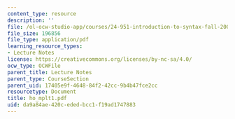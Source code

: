 ```yaml
---
content_type: resource
description: ''
file: /ol-ocw-studio-app/courses/24-951-introduction-to-syntax-fall-2003/da9a84ae420cededbcc1f19ad1747883_ho_mplt1.pdf
file_size: 196856
file_type: application/pdf
learning_resource_types:
- Lecture Notes
license: https://creativecommons.org/licenses/by-nc-sa/4.0/
ocw_type: OCWFile
parent_title: Lecture Notes
parent_type: CourseSection
parent_uid: 17405e9f-4648-84f2-42cc-9b4b47fce2cc
resourcetype: Document
title: ho_mplt1.pdf
uid: da9a84ae-420c-eded-bcc1-f19ad1747883
---
```

